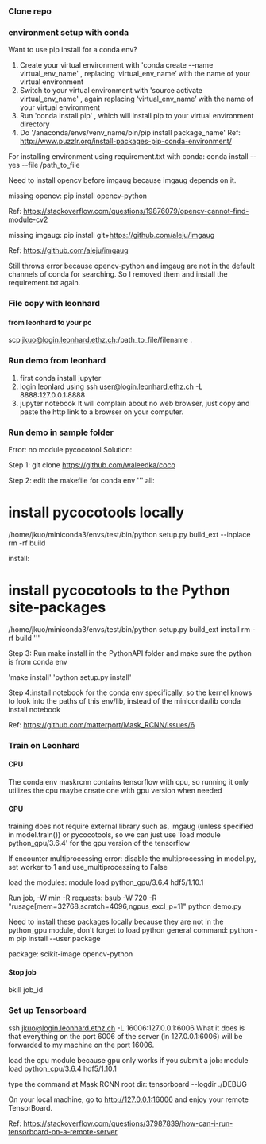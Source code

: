### Clone repo

### environment setup with conda

Want to use pip install for a conda env?
1. Create your virtual environment with 'conda create --name virtual_env_name' , replacing ‘virtual_env_name’ with the name of your virtual environment
2. Switch to your virtual environment with 'source activate virtual_env_name' , again replacing ‘virtual_env_name’ with the name of your virtual environment
3. Run 'conda install pip' , which will install pip to your virtual environment directory
4. Do '/anaconda/envs/venv_name/bin/pip install package_name'
Ref:
http://www.puzzlr.org/install-packages-pip-conda-environment/

For installing environment using requirement.txt with conda:
conda install --yes --file /path_to_file 

Need to install opencv before imgaug because imgaug depends on it.

missing opencv:
pip install opencv-python

Ref:
https://stackoverflow.com/questions/19876079/opencv-cannot-find-module-cv2

missing imgaug:
pip install git+https://github.com/aleju/imgaug

Ref: https://github.com/aleju/imgaug

Still throws error because opencv-python and imgaug are not in the default channels of conda for searching.
So I removed them and install the requirement.txt again.

### File copy with leonhard

#### from leonhard to your pc
scp jkuo@login.leonhard.ethz.ch:/path_to_file/filename .

### Run demo from leonhard

1. first conda install jupyter
2. login leonlard using ssh user@login.leonhard.ethz.ch -L 8888:127.0.0.1:8888
3. jupyter notebook
It will complain about no web browser, just copy and paste the http link to a browser on your computer.

### Run demo in sample folder

Error: no module pycocotool
Solution:

Step 1:
git clone https://github.com/waleedka/coco

Step 2: edit the makefile for conda env
'''
all:
# install pycocotools locally
/home/jkuo/miniconda3/envs/test/bin/python setup.py build_ext --inplace
rm -rf build

install:
# install pycocotools to the Python site-packages
/home/jkuo/miniconda3/envs/test/bin/python setup.py build_ext install
rm -rf build
'''

Step 3: Run make install in the PythonAPI folder and make sure the python is from conda env

'make install'
'python setup.py install'

Step 4:install notebook for the conda env specifically, so the kernel knows to look into the paths of this env/lib, instead of the miniconda/lib
conda install notebook

Ref:
https://github.com/matterport/Mask_RCNN/issues/6

### Train on Leonhard

#### CPU
The conda env maskrcnn contains tensorflow with cpu, so running it only utilizes the cpu
maybe create one with gpu version when needed

#### GPU
training does not require external library such as, imgaug (unless specified in model.train()) or pycocotools,
so we can just use 'load module python_gpu/3.6.4' for the gpu version of the tensorflow

If encounter multiprocessing error:
disable the multiprocessing in model.py, set worker to 1 and use_multiprocessing to False

load the modules:
module load python_gpu/3.6.4 hdf5/1.10.1

Run job, -W min -R requests:
bsub -W 720 -R "rusage[mem=32768,scratch=4096,ngpus_excl_p=1]" python demo.py

Need to install these packages locally because they are not in the python_gpu module, don't forget to load python
general command:
python -m pip install --user package

package:
scikit-image
opencv-python

#### Stop job
bkill job_id

### Set up Tensorboard

ssh jkuo@login.leonhard.ethz.ch -L 16006:127.0.0.1:6006
What it does is that everything on the port 6006 of the server (in 127.0.0.1:6006) will be forwarded to my machine on the port 16006.

load the cpu module because gpu only works if you submit a job:
module load python_cpu/3.6.4 hdf5/1.10.1

type the command at Mask RCNN root dir:
tensorboard --logdir ./DEBUG

On your local machine, go to http://127.0.0.1:16006 and enjoy your remote TensorBoard.


Ref:
https://stackoverflow.com/questions/37987839/how-can-i-run-tensorboard-on-a-remote-server